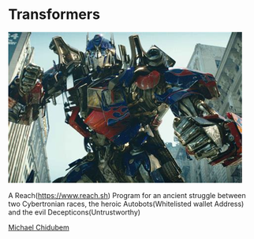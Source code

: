 # Transformers  
  
![alt text](https://github.com/coolieK/transformers/blob/main/Transformers.jpg?raw=true)  
  
A Reach(https://www.reach.sh) Program for an ancient struggle between two Cybertronian races, the heroic Autobots(Whitelisted wallet Address) and the evil Decepticons(Untrustworthy)
  
[Michael Chidubem](mailto:roseberrybushes365@gmail.com)
